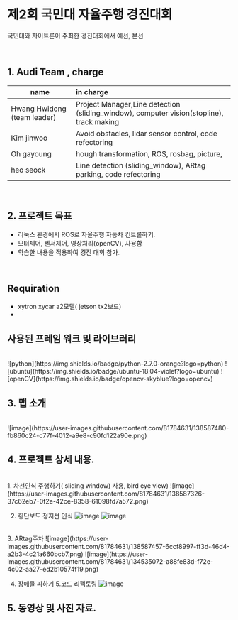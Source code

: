 # 제2회 국민대 자율주행 경진대회
국민대와 자이트론이 주최한 경진대회에서 예선, 본선

<br>

## 1. Audi Team , charge
| name | in charge |
| ------------ | :-------------------------------------------------- |
| Hwang Hwidong (team leader) | Project Manager,Line detection (sliding_window), computer vision(stopline), track making |
| Kim jinwoo | Avoid obstacles, lidar sensor control, code refectoring |
| Oh gayoung | hough transformation, ROS, rosbag, picture,  |
| heo seock | Line detection (sliding_window), ARtag parking, code refectoring|
<br>

## 2. 프로젝트 목표
- 리눅스 환경에서 ROS로 자율주행 자동차 컨트롤하기.
- 모터제어, 센서제어, 영상처리(openCV), 사용함
- 학습한 내용을 적용하여 경진 대회 참가.

<br>

## Requiration
- xytron xycar a2모델( jetson tx2보드)
- 


## 사용된 프레임 워크 및 라이브러리

<br>
![python](https://img.shields.io/badge/python-2.7.0-orange?logo=python)
![ubuntu](https://img.shields.io/badge/ubuntu-18.04-violet?logo=ubuntu)
![openCV](https://img.shields.io/badge/opencv-skyblue?logo=opencv)

## 3. 맵 소개

<br>
![image](https://user-images.githubusercontent.com/81784631/138587480-fb860c24-c77f-4012-a9e8-c90fd122a90e.png)



## 4. 프로젝트 상세 내용. 

<br>
1. 차선인식 주행하기( sliding window) 사용, bird eye view)
![image](https://user-images.githubusercontent.com/81784631/138587326-37c62eb7-0f2e-42ce-8358-61098fd7a572.png)

2. 횡단보도 정지선 인식
![image](https://user-images.githubusercontent.com/81784631/138587420-fd79ea62-4697-43a8-af6b-8d4f9ccb785f.png)
![image](https://user-images.githubusercontent.com/81784631/138587156-71ce879c-71ff-48b0-b2d9-f0217727f8eb.png)

<br>
3. ARtag주차 
![image](https://user-images.githubusercontent.com/81784631/138587457-6ccf8997-ff3d-46d4-a2b3-4c21a660bcb7.png)
![image](https://user-images.githubusercontent.com/81784631/134535072-a88fe83d-f72e-4c02-aa27-ed2b10574f19.png)

4. 장애물 피하기
5.코드 리펙토링
![image](https://user-images.githubusercontent.com/81784631/134535195-c1b6e0bd-b13e-4d1d-a3a7-dae9a95a02a9.png)

## 5. 동영상 및 사진 자료.


